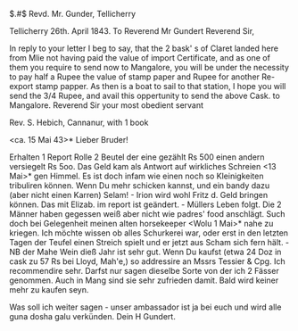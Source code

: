  $.#$
Revd. Mr. Gunder, Tellicherry

 Tellicherry 26th. April 1843.
To Reverend Mr Gundert
Reverend Sir,

In reply to your letter I beg to say, that the 2 bask' s of Claret landed here from Mlie not having paid the value of import Certificate, and as one of them you require to send now to Mangalore, you will be under the necessity to pay half a Rupee the value of stamp paper and Rupee for another Re-export stamp papper. As then is a boat to sail to that station, I hope you will send the 3/4 Rupee, and avail this oppertunity to send the above Cask. to Mangalore.  Reverend Sir
 your most obedient servant



Rev. S. Hebich, Cannanur, with 1 book

 <ca. 15 Mai 43>*
Lieber Bruder!

Erhalten 1 Report Rolle
 2 Beutel der eine gezählt Rs 500
 einen andern versiegelt Rs 5oo.
Das Geld kam als Antwort auf wirkliches Schreien <13 Mai>* gen Himmel. Es ist doch infam wie einen noch so Kleinigkeiten tribuliren können. Wenn Du mehr schicken kannst, und ein bandy dazu (aber nicht einen Karren) Selam! - Irion wird wohl Fritz d. Geld bringen können. Das mit Elizab. im report ist geändert. - Müllers Leben folgt. Die 2 Männer haben gegessen weiß aber nicht wie padres' food anschlägt. Such doch bei Gelegenheit meinen alten horsekeeper <Wolu 1 Mai>* nahe zu kriegen. Ich möchte wissen ob alles Schurkerei war, oder erst in den letzten Tagen der Teufel einen Streich spielt und er jetzt aus Scham sich fern hält. - NB der Mahe Wein dieß Jahr ist sehr gut. Wenn Du kaufst (etwa 24 Doz in cask zu 57 Rs bei Lloyd, Mah'e,) so addressire an Mssrs Tessier & Cpg. Ich recommendire sehr. Darfst nur sagen dieselbe Sorte von der ich 2 Fässer genommen. Auch in Mang sind sie sehr zufrieden damit. Bald wird keiner mehr zu kaufen seyn.

Was soll ich weiter sagen - unser ambassador ist ja bei euch und wird alle guna dosha galu verkünden.
 Dein
 H Gundert.

